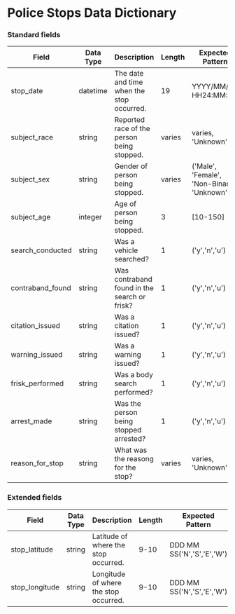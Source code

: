 # Police Stops Data Dictionary

### Standard fields
| Field | Data Type | Description | Length | Expected Pattern | null? |  
| ----- | ---- | ---- | ---- | ---- |---- |  
| stop_date | datetime | The date and time when the stop occurred. | 19 | YYYY/MM/DD HH24:MM:SS |no |  
| subject_race | string | Reported race of the person being stopped. | varies | varies, 'Unknown' | yes |  
| subject_sex | string | Gender of person being stopped. | varies | ('Male', 'Female', 'Non-Binary', 'Unknown' | yes |  
| subject_age | integer | Age of person being stopped. | 3 | [10-150] | yes |  
| search_conducted | string | Was a vehicle searched? | 1 | ('y','n','u') | yes |  
| contraband_found | string | Was contraband found in the search or frisk? | 1 | ('y','n','u') | yes |  
| citation_issued | string | Was a citation issued? | 1 | ('y','n','u') | yes |  
| warning_issued | string | Was a warning issued? | 1 | ('y','n','u') | yes |  
| frisk_performed | string | Was a body search performed? | 1 | ('y','n','u') | yes |  
| arrest_made | string | Was the person being stopped arrested? | 1 | ('y','n','u') | yes |  
| reason_for_stop | string | What was the reasong for the stop? | varies | varies, 'Unknown' | yes |  

### Extended fields
| Field | Data Type | Description | Length | Expected Pattern | null? |  
| ----- | ---- | ---- | ---- | ---- |---- |  
| stop_latitude | string | Latitude of where the stop occurred. | 9-10 | DDD MM SS('N','S','E','W') |---- |  
| stop_longitude | string | Longitude of where the stop occurred. | 9-10 | DDD MM SS('N','S','E','W') |---- |  
